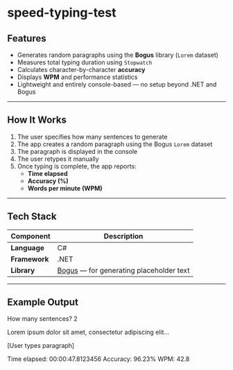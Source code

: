 # speed-typing-test
## Features

- Generates random paragraphs using the **Bogus** library (`Lorem` dataset)  
- Measures total typing duration using `Stopwatch`  
- Calculates character-by-character **accuracy**  
- Displays **WPM** and performance statistics  
- Lightweight and entirely console-based — no setup beyond .NET and Bogus  

---

## How It Works

1. The user specifies how many sentences to generate  
2. The app creates a random paragraph using the Bogus `Lorem` dataset  
3. The paragraph is displayed in the console  
4. The user retypes it manually  
5. Once typing is complete, the app reports:
   - **Time elapsed**
   - **Accuracy (%)**
   - **Words per minute (WPM)**

---

## Tech Stack

| Component | Description |
|------------|-------------|
| **Language** | C# |
| **Framework** | .NET |
| **Library** | [Bogus](https://github.com/bchavez/Bogus) — for generating placeholder text |

---

## Example Output

How many sentences?
2

Lorem ipsum dolor sit amet, consectetur adipiscing elit...

[User types paragraph]

Time elapsed: 00:00:47.8123456
Accuracy: 96.23%
WPM: 42.8

